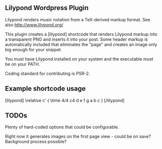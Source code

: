 Lilypond Wordpress Plugin
-------------------------

Lilypond renders music notation from a TeX-derived markup format. See also
http://www.lilypond.org/

This plugin creates a [lilypond] shortcode that renders Lilypond markup into
a transparent PNG and inserts it into your post. Some header markup is
automatically included that eliminates the "page" and creates an image only
big enough for your snippet.

You must have Lilypond installed on your system and the executable must be on
your PATH.

Coding standard for contributing is PSR-2.

Example shortcode usage
-----------------------

[lilypond]
\relative c' {
  \time 4/4
  c4 d e f g a b c
}
[/lilypond]

TODOs
-----

Plenty of hard-coded options that could be configurable.

Right now it generates images on the first page view - could be on save?
Background process possible?
